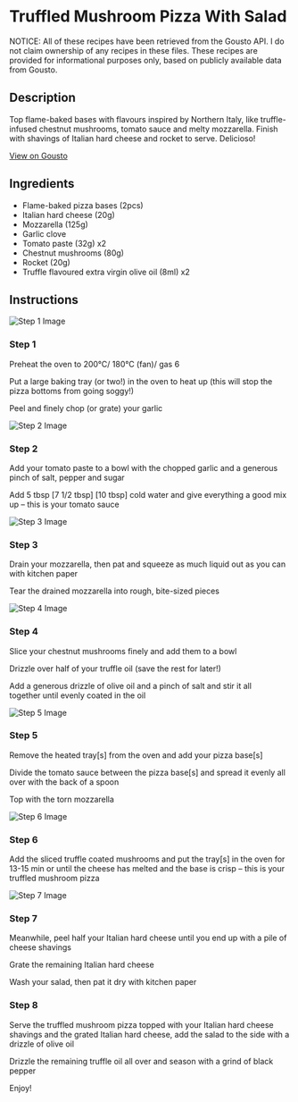 # Truffled Mushroom Pizza With Salad

NOTICE: All of these recipes have been retrieved from the Gousto API. I do not claim ownership of any recipes in these files. These recipes are provided for informational purposes only, based on publicly available data from Gousto.

## Description

Top flame-baked bases with flavours inspired by Northern Italy, like truffle-infused chestnut mushrooms, tomato sauce and melty mozzarella. Finish with shavings of Italian hard cheese and rocket to serve. Delicioso! 

[View on Gousto](https://www.gousto.co.uk/recipes/cookbook/truffled-mushroom-pizza-with-rocket)

## Ingredients

- Flame-baked pizza bases (2pcs)
- Italian hard cheese (20g)
- Mozzarella (125g)
- Garlic clove
- Tomato paste (32g) x2
- Chestnut mushrooms (80g)
- Rocket (20g)
- Truffle flavoured extra virgin olive oil (8ml) x2

## Instructions

![Step 1 Image](https://production-media.gousto.co.uk/cms/recipe-step-image/2052.-step-1-x200.jpg)

### Step 1

Preheat the oven to 200°C/ 180°C (fan)/ gas 6

Put a large baking tray (or two!) in the oven to heat up (this will stop the pizza bottoms from going soggy!)

Peel and finely chop (or grate) your garlic

![Step 2 Image](https://production-media.gousto.co.uk/cms/recipe-step-image/2052.-step-2-x200.jpg)

### Step 2

Add your tomato paste to a bowl with the chopped garlic and a generous pinch of salt, pepper and sugar

Add 5 tbsp<span class="text-danger"> <span class="text-purple">[7 1/2 tbsp]</span> [10 tbsp] </span>cold water and give everything a good mix up – this is your tomato sauce

![Step 3 Image](https://production-media.gousto.co.uk/cms/recipe-step-image/2052.-step-3-x200.jpg)

### Step 3

Drain your mozzarella, then pat and squeeze as much liquid out as you can with kitchen paper

Tear the drained mozzarella into rough, bite-sized pieces

![Step 4 Image](https://production-media.gousto.co.uk/cms/recipe-step-image/2052.-step-4-x200.jpg)

### Step 4

Slice your chestnut mushrooms finely and add them to a bowl

Drizzle over half of your truffle oil (save the rest for later!)

Add a generous drizzle of olive oil and a pinch of salt and stir it all together until evenly coated in the oil

![Step 5 Image](https://production-media.gousto.co.uk/cms/recipe-step-image/2052.-step-5-x200.jpg)

### Step 5

Remove the heated tray[s] from the oven and add your pizza base[s]

Divide the tomato sauce between the pizza base[s] and spread it evenly all over with the back of a spoon

Top with the torn mozzarella

![Step 6 Image](https://production-media.gousto.co.uk/cms/recipe-step-image/2052.-step-6-x200.jpg)

### Step 6

Add the sliced truffle coated mushrooms and put the tray[s] in the oven for 13-15 min or until the cheese has melted and the base is crisp – this is your truffled mushroom pizza

![Step 7 Image](https://production-media.gousto.co.uk/cms/recipe-step-image/2052.-step-7-x200.jpg)

### Step 7

Meanwhile, peel half your Italian hard cheese until you end up with a pile of cheese shavings

Grate the remaining Italian hard cheese

Wash your salad, then pat it dry with kitchen paper

### Step 8

Serve the truffled mushroom pizza topped with your Italian hard cheese shavings and the grated Italian hard cheese, add the salad to the side with a drizzle of olive oil

Drizzle the remaining truffle oil all over and season with a grind of black pepper

Enjoy!

